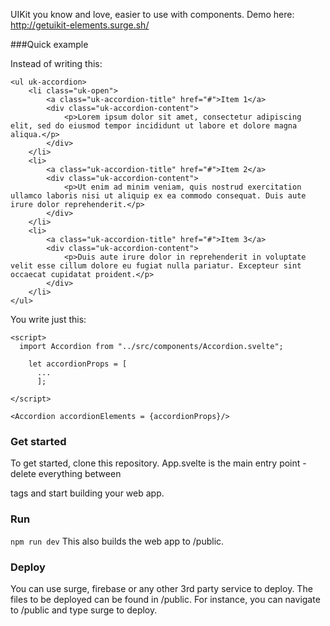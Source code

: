 UIKit you know and love, easier to use with components. Demo here: http://getuikit-elements.surge.sh/

###Quick example

Instead of writing this:
```
<ul uk-accordion>
    <li class="uk-open">
        <a class="uk-accordion-title" href="#">Item 1</a>
        <div class="uk-accordion-content">
            <p>Lorem ipsum dolor sit amet, consectetur adipiscing elit, sed do eiusmod tempor incididunt ut labore et dolore magna aliqua.</p>
        </div>
    </li>
    <li>
        <a class="uk-accordion-title" href="#">Item 2</a>
        <div class="uk-accordion-content">
            <p>Ut enim ad minim veniam, quis nostrud exercitation ullamco laboris nisi ut aliquip ex ea commodo consequat. Duis aute irure dolor reprehenderit.</p>
        </div>
    </li>
    <li>
        <a class="uk-accordion-title" href="#">Item 3</a>
        <div class="uk-accordion-content">
            <p>Duis aute irure dolor in reprehenderit in voluptate velit esse cillum dolore eu fugiat nulla pariatur. Excepteur sint occaecat cupidatat proident.</p>
        </div>
    </li>
</ul>
```
You write just this:
```
<script>
  import Accordion from "../src/components/Accordion.svelte";
  
  	let accordionProps = [
      ...
	  ];
  
</script>

<Accordion accordionElements = {accordionProps}/>
```

### Get started

To get started, clone this repository. App.svelte is the main entry point - delete everything between <main> tags and start building your web app.

### Run

```npm run dev```
This also builds the web app to /public.

### Deploy

You can use surge, firebase or any other 3rd party service to deploy. The files to be deployed can be found in /public.
For instance, you can navigate to /public and type surge to deploy.

